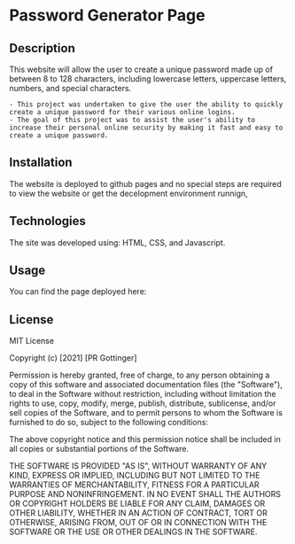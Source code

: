 # Password Generator Page

## Description

This website will allow the user to create a unique password made up of between 8 to 128 characters, including lowercase letters, uppercase letters, numbers, and special characters.

    - This project was undertaken to give the user the ability to quickly create a unique password for their various online logins.
    - The goal of this project was to assist the user's ability to increase their personal online security by making it fast and easy to create a unique password.

## Installation

The website is deployed to github pages and no special steps are required to view the website or get the decelopment environment runnign,

## Technologies

The site was developed using: HTML, CSS, and Javascript.

## Usage

You can find the page deployed here:

## License

MIT License

Copyright (c) [2021] [PR Gottinger]

Permission is hereby granted, free of charge, to any person obtaining a copy
of this software and associated documentation files (the "Software"), to deal
in the Software without restriction, including without limitation the rights
to use, copy, modify, merge, publish, distribute, sublicense, and/or sell
copies of the Software, and to permit persons to whom the Software is
furnished to do so, subject to the following conditions:

The above copyright notice and this permission notice shall be included in all
copies or substantial portions of the Software.

THE SOFTWARE IS PROVIDED "AS IS", WITHOUT WARRANTY OF ANY KIND, EXPRESS OR
IMPLIED, INCLUDING BUT NOT LIMITED TO THE WARRANTIES OF MERCHANTABILITY,
FITNESS FOR A PARTICULAR PURPOSE AND NONINFRINGEMENT. IN NO EVENT SHALL THE
AUTHORS OR COPYRIGHT HOLDERS BE LIABLE FOR ANY CLAIM, DAMAGES OR OTHER
LIABILITY, WHETHER IN AN ACTION OF CONTRACT, TORT OR OTHERWISE, ARISING FROM,
OUT OF OR IN CONNECTION WITH THE SOFTWARE OR THE USE OR OTHER DEALINGS IN THE
SOFTWARE.
